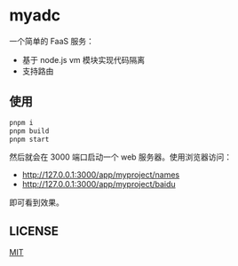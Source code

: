 # myadc

一个简单的 FaaS 服务：

- 基于 node.js vm 模块实现代码隔离
- 支持路由

## 使用

```sh
pnpm i
pnpm build
pnpm start
```

然后就会在 3000 端口启动一个 web 服务器。使用浏览器访问：

- http://127.0.0.1:3000/app/myproject/names
- http://127.0.0.1:3000/app/myproject/baidu

即可看到效果。

## LICENSE

[MIT](LICENSE)
